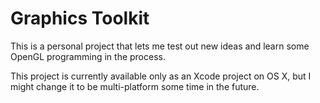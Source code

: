 # Graphics Toolkit

This is a personal project that lets me test out new ideas and learn some OpenGL programming in the process.

This project is currently available only as an Xcode project on OS X, but I might change it to be multi-platform some time in the future.
